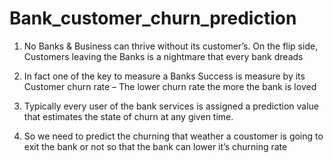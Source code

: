 # Bank_customer_churn_prediction

1. No Banks & Business can thrive without its customer’s. On the flip side, Customers leaving the Banks is a nightmare that every bank dreads

2. In fact one of the key to measure a Banks Success is measure by its Customer churn rate – The lower churn rate the more the bank is loved

3. Typically every user of the bank services is assigned a prediction value that estimates the state of churn at any given time. 

4. So we need to predict the churning that weather a coustomer is going to exit the bank or not so that the bank can lower it’s churning rate



